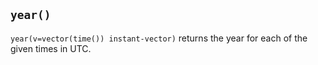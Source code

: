 ## `year()`

`year(v=vector(time()) instant-vector)` returns the year
for each of the given times in UTC.
